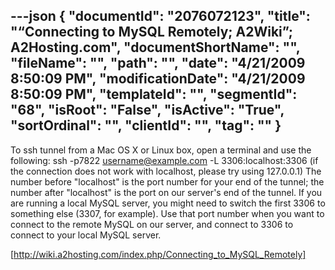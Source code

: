 ---json
{
  "documentId": "2076072123",
  "title": "“Connecting to MySQL Remotely; A2Wiki”; A2Hosting.com",
  "documentShortName": "",
  "fileName": "",
  "path": "",
  "date": "4/21/2009 8:50:09 PM",
  "modificationDate": "4/21/2009 8:50:09 PM",
  "templateId": "",
  "segmentId": "68",
  "isRoot": "False",
  "isActive": "True",
  "sortOrdinal": "",
  "clientId": "",
  "tag": ""
}
---

To ssh tunnel from a Mac OS X or Linux box, open a terminal and use the following: ssh -p7822 username@example.com -L 3306:localhost:3306 (if the connection does not work with localhost, please try using 127.0.0.1) The number before &quot;localhost&quot; is the port number for your end of the tunnel; the number after &quot;localhost&quot; is the port on our server's end of the tunnel. If you are running a local MySQL server, you might need to switch the first 3306 to something else (3307, for example). Use that port number when you want to connect to the remote MySQL on our server, and connect to 3306 to connect to your local MySQL server.

[http://wiki.a2hosting.com/index.php/Connecting_to_MySQL_Remotely]
